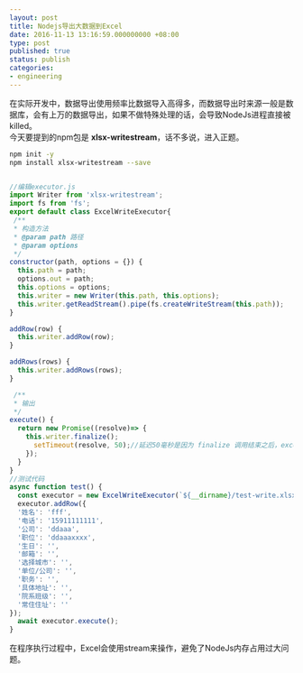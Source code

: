 ```yaml
---
layout: post
title: Nodejs导出大数据到Excel
date: 2016-11-13 13:16:59.000000000 +08:00
type: post
published: true
status: publish
categories:
- engineering
---
```

在实际开发中，数据导出使用频率比数据导入高得多，而数据导出时来源一般是数据库，会有上万的数据导出，如果不做特殊处理的话，会导致NodeJs进程直接被killed。   
今天要提到的npm包是 **xlsx-writestream**，话不多说，进入正题。

```bash
npm init -y
npm install xlsx-writestream --save
```

```javascript

//编辑executor.js
import Writer from 'xlsx-writestream';
import fs from 'fs';
export default class ExcelWriteExecutor{
 /**
 * 构造方法
 * @param path 路径
 * @param options
 */
constructor(path, options = {}) {
  this.path = path;
  options.out = path;
  this.options = options;
  this.writer = new Writer(this.path, this.options);
  this.writer.getReadStream().pipe(fs.createWriteStream(this.path));
}

addRow(row) {
  this.writer.addRow(row);
}

addRows(rows) {
  this.writer.addRows(rows);
}

 /**
 * 输出
 */
execute() {
  return new Promise((resolve)=> {
    this.writer.finalize();
      setTimeout(resolve, 50);//延迟50毫秒是因为 finalize 调用结束之后，excel打开会报错，可能是没写入完成的原因，加了延迟之后正常，延迟值根据需要自己测试可以更改
    });
  }
}
//测试代码
async function test() {
  const executor = new ExcelWriteExecutor(`${__dirname}/test-write.xlsx`);
  executor.addRow({
  '姓名': 'fff',
  '电话': '15911111111',
  '公司': 'ddaaa',
  '职位': 'ddaaaxxxx',
  '生日': '',
  '邮箱': '',
  '选择城市': '',
  '单位/公司': '',
  '职务': '',
  '具体地址': '',
  '院系班级': '',
  '常住住址': ''
});
  await executor.execute();
}
```

在程序执行过程中，Excel会使用stream来操作，避免了NodeJs内存占用过大问题。
